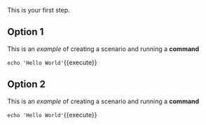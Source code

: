 This is your first step.

## Option 1

This is an _example_ of creating a scenario and running a **command**

`echo 'Hello World'`{{execute}}


## Option 2

This is an _example_ of creating a scenario and running a **command**

`echo 'Hello World'`{{execute}}
